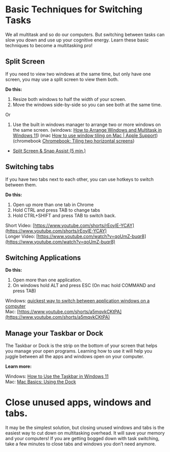 # Basic Techniques for Switching Tasks

We all multitask and so do our computers. But switching between tasks can slow you down and use up your cognitive energy. Learn these basic techniques to become a multitasking pro\!

## Split Screen

If you need to view two windows at the same time, but only have one screen, you may use a split screen to view them both.

**Do this:**

1. Resize both windows to half the width of your screen.  
2. Move the windows side-by-side so you can see both at the same time.

Or

1. Use the built in windows manager to arrange two or more windows on the same screen. (windows: [How to Arrange Windows and Multitask in Windows 11](https://youtu.be/iw8ExQKWwrk?feature=shared&t=92)) (mac [How to use window tiling on Mac | Apple Support](https://www.youtube.com/watch?v=U3KAmUYkkVc)) (chromebook [Chromebook: Tiling two horizontal screens](https://www.youtube.com/watch?v=t9tM5w7txC4))

* [Split Screen & Snap Assist (5 min.)](https://www.youtube.com/watch?v=OrIYWWwIr-0)


## Switching tabs

If you have two tabs next to each other, you can use hotkeys to switch between them.

**Do this:**

1. Open up more than one tab in Chrome  
2. Hold CTRL and press TAB to change tabs  
3. Hold CTRL+SHIFT and press TAB to switch back.

Short Video: [https://www.youtube.com/shorts/rEoyIE-YCAY](https://www.youtube.com/shorts/rEoyIE-YCAY)	
Longer Video: [https://www.youtube.com/watch?v=qoUmZ-buqr8](https://www.youtube.com/watch?v=qoUmZ-buqr8)

## Switching Applications

**Do this:**

1. Open more than one application.  
2. On windows hold ALT and press ESC (On mac hold COMMAND and press TAB)

Windows: [quickest way to switch between application windows on a computer](https://www.youtube.com/watch?v=RbjNN5xRQhA)  
Mac: [https://www.youtube.com/shorts/a5mqvkCKtPA](https://www.youtube.com/shorts/a5mqvkCKtPA)	

## Manage your Taskbar or Dock

The Taskbar or Dock is the strip on the bottom of your screen that helps you manage your open programs. Learning how to use it will help you juggle between all the apps and windows open on your computer.

**Learn more:**

Windows: [How to Use the Taskbar in Windows 11](https://www.youtube.com/watch?v=WmdH_97VL7E)  
Mac: [Mac Basics: Using the Dock](https://www.youtube.com/watch?v=QpawDjhQIjM)

# Close unused apps, windows and tabs.

It may be the simplest solution, but closing unused windows and tabs is the easiest way to cut down on multitasking overhead. It will save your memory and your computers\! If you are getting bogged down with task switching, take a few minutes to close tabs and windows you don’t need anymore.
